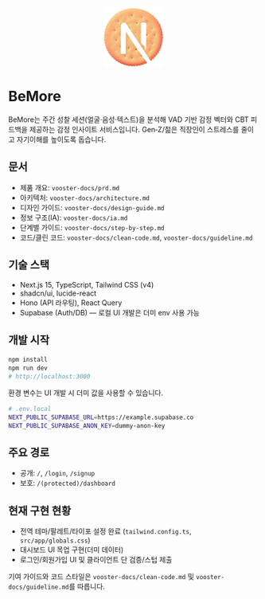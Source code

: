 <p align="center">
  <img alt="BeMore" src="public/easynext.png" width="120" />
</p>

# BeMore

BeMore는 주간 성찰 세션(얼굴·음성·텍스트)을 분석해 VAD 기반 감정 벡터와 CBT 피드백을 제공하는 감정 인사이트 서비스입니다. Gen‑Z/젊은 직장인이 스트레스를 줄이고 자기이해를 높이도록 돕습니다.

## 문서
- 제품 개요: `vooster-docs/prd.md`
- 아키텍처: `vooster-docs/architecture.md`
- 디자인 가이드: `vooster-docs/design-guide.md`
- 정보 구조(IA): `vooster-docs/ia.md`
- 단계별 가이드: `vooster-docs/step-by-step.md`
- 코드/클린 코드: `vooster-docs/clean-code.md`, `vooster-docs/guideline.md`

## 기술 스택
- Next.js 15, TypeScript, Tailwind CSS (v4)
- shadcn/ui, lucide-react
- Hono (API 라우팅), React Query
- Supabase (Auth/DB) — 로컬 UI 개발은 더미 env 사용 가능

## 개발 시작
```bash
npm install
npm run dev
# http://localhost:3000
```

환경 변수는 UI 개발 시 더미 값을 사용할 수 있습니다.
```bash
# .env.local
NEXT_PUBLIC_SUPABASE_URL=https://example.supabase.co
NEXT_PUBLIC_SUPABASE_ANON_KEY=dummy-anon-key
```

## 주요 경로
- 공개: `/`, `/login`, `/signup`
- 보호: `/(protected)/dashboard`

## 현재 구현 현황
- 전역 테마/팔레트/타이포 설정 완료 (`tailwind.config.ts`, `src/app/globals.css`)
- 대시보드 UI 목업 구현(더미 데이터)
- 로그인/회원가입 UI 및 클라이언트 단 검증/스텁 제출

기여 가이드와 코드 스타일은 `vooster-docs/clean-code.md` 및 `vooster-docs/guideline.md`를 따릅니다.
